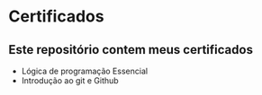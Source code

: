 # Certificados
## Este repositório contem meus certificados

 - Lógica de programação Essencial
- Introdução ao git e Github
